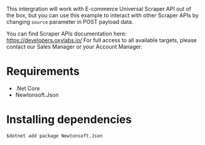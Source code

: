 This intergration will work with E-commerce Universal Scraper API out of the box, but you can use this example to interact with other Scraper APIs by changing `source` parameter in POST payload data.

You can find Scraper APIs documentation here: https://developers.oxylabs.io/
For full access to all available targets, please contact our Sales Manager or your Account Manager.

# Requirements

- .Net Core
- Newtonsoft.Json

# Installing dependencies

```
$dotnet add package Newtonsoft.Json
```